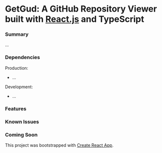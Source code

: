 # GetGud: A GitHub Repository Viewer built with [React.js](https://reactjs.org) and TypeScript

### Summary

...

### Dependencies

Production:
- ...

Development:
- ...

### Features

### Known Issues

### Coming Soon

This project was bootstrapped with [Create React App](https://github.com/facebook/create-react-app).
